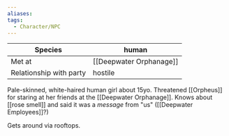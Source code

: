 ```yaml
---
aliases:
tags:
  - Character/NPC
---
```


| Species                 | human                   |
| ----------------------- | ----------------------- |
| Met at                  | [[Deepwater Orphanage]] |
| Relationship with party | hostile                 |
Pale-skinned, white-haired human girl about 15yo.
Threatened [[Orpheus]] for staring at her friends at the [[Deepwater Orphanage]]. 
Knows about [[rose smell]] and said it was a _message_ from "us" ([[Deepwater Employees]]?)

Gets around via rooftops. 